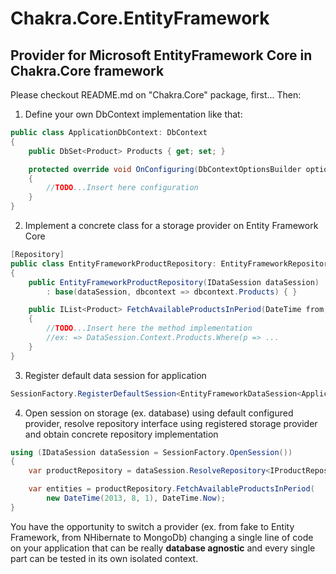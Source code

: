 ﻿Chakra.Core.EntityFramework
===

Provider for Microsoft EntityFramework Core in Chakra.Core framework
---

Please checkout README.md on "Chakra.Core" package, first...
Then:

1) Define your own DbContext implementation like that:
```csharp
public class ApplicationDbContext: DbContext
{
    public DbSet<Product> Products { get; set; }

    protected override void OnConfiguring(DbContextOptionsBuilder optionsBuilder)
    {
        //TODO...Insert here configuration
    }
}
```

2) Implement a concrete class for a storage provider on Entity Framework Core
```csharp
[Repository]
public class EntityFrameworkProductRepository: EntityFrameworkRepositoryBase<Product, ApplicationDbContext>, IProductRepository
{
    public EntityFrameworkProductRepository(IDataSession dataSession) 
        : base(dataSession, dbcontext => dbcontext.Products) { }

    public IList<Product> FetchAvailableProductsInPeriod(DateTime from, DateTime to) 
    {
        //TODO...Insert here the method implementation
		//ex: => DataSession.Context.Products.Where(p => ...
    }
}
```

3) Register default data session for application
```csharp
SessionFactory.RegisterDefaultSession<EntityFrameworkDataSession<ApplicationDbContext>>();
```

4) Open session on storage (ex. database) using default configured provider, resolve repository interface 
using registered storage provider and obtain concrete repository implementation
```csharp
using (IDataSession dataSession = SessionFactory.OpenSession())
{
    var productRepository = dataSession.ResolveRepository<IProductRepository>();

    var entities = productRepository.FetchAvailableProductsInPeriod(
        new DateTime(2013, 8, 1), DateTime.Now);
}
```

You have the opportunity to switch a provider (ex. from fake to Entity Framework, from NHibernate 
to MongoDb) changing a single line of code on your application that can be really **database agnostic** 
and every single part can be tested in its own isolated context.
